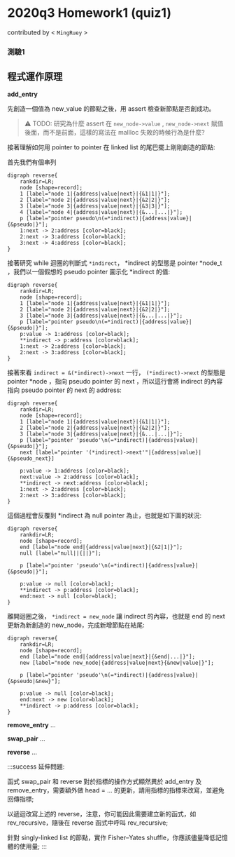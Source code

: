 # 2020q3 Homework1 (quiz1)
contributed by < `MingRuey` >

### **測驗1**

程式運作原理
---

**add_entry**

先創造一個值為 new_value 的節點之後，用 assert 檢查新節點是否創成功。
> :warning: TODO: 研究為什麼 assert 在 ```new_node->value``` , ```new_node->next``` 賦值後面，而不是前面，這樣的寫法在 mallloc 失敗的時候行為是什麼?

接著理解如何用 pointer to pointer 在 linked list 的尾巴擺上剛剛創造的節點:

首先我們有個串列
```graphviz
digraph reverse{
    rankdir=LR;
    node [shape=record];
    1 [label="node 1|{address|value|next}|{&1|1|}"];
    2 [label="node 2|{address|value|next}|{&2|2|}"];
    3 [label="node 3|{address|value|next}|{&3|3|}"];
    4 [label="node 4|{address|value|next}|{&...|...|}"];
    p [label="pointer pseudo\n(=*indirect)|{address|value}|{&pseudo|}"];
    1:next -> 2:address [color=black];
    2:next -> 3:address [color=black];
    3:next -> 4:address [color=black];
}
```

接著研究 while 迴圈的判斷式 ```*indirect```， *indirect 的型態是 pointer *node_t ，我們以一個假想的 pseudo pointer 圖示化 *indirect 的值:

```
digraph reverse{
    rankdir=LR;
    node [shape=record];
    1 [label="node 1|{address|value|next}|{&1|1|}"];
    2 [label="node 2|{address|value|next}|{&2|2|}"];
    3 [label="node 3|{address|value|next}|{&...|...|}"];
    p [label="pointer pseudo\n(=*indirect)|{address|value}|{&pseudo|}"];
    p:value -> 1:address [color=black];
    **indirect -> p:address [color=black];
    1:next -> 2:address [color=black];
    2:next -> 3:address [color=black];
}
```

接著來看 ```indirect = &(*indirect)->next``` 一行， ```(*indirect)->next``` 的型態是 pointer *node ，指向 pseudo pointer 的 next ，所以這行會將 indirect 的內容指向 pseudo pointer 的 next 的 address:

```
digraph reverse{
    rankdir=LR;
    node [shape=record];
    1 [label="node 1|{address|value|next}|{&1|1|}"];
    2 [label="node 2|{address|value|next}|{&2|2|}"];
    3 [label="node 3|{address|value|next}|{&...|...|}"];
    p [label="pointer 'pseudo'\n(=*indirect)|{address|value}|{&pseudo|}"];
    next [label="pointer '(*indirect)->next'"|{address|value}|{&pseudo_next}]

    p:value -> 1:address [color=black];
    next:value -> 2:address [color=black];
    **indirect -> next:address [color=black];
    1:next -> 2:address [color=black];
    2:next -> 3:address [color=black];
}
```

這個過程會反覆到 *indirect 為 null pointer 為止，也就是如下圖的狀況:

```
digraph reverse{
    rankdir=LR;
    node [shape=record];
    end [label="node end|{address|value|next}|{&2|1|}"];
    null [label="null||{||}"];

    p [label="pointer 'pseudo'\n(=*indirect)|{address|value}|{&pseudo|}"];

    p:value -> null [color=black];
    **indirect -> p:address [color=black];
    end:next -> null [color=black];
}
```

離開迴圈之後， ```*indirect = new_node``` 讓 indirect 的內容，也就是 end 的 next 更新為新創造的 new_node，完成新增節點在結尾:

```
digraph reverse{
    rankdir=LR;
    node [shape=record];
    end [label="node end|{address|value|next}|{&end|...|}"];
    new [label="node new_node|{address|value|next}{&new|value|}"];

    p [label="pointer 'pseudo'\n(=*indirect)|{address|value}|{&pseudo|&new}"];

    p:value -> null [color=black];
    end:next -> new [color=black];
    **indirect -> p:address [color=black];
}
```


**remove_entry**
...

**swap_pair**
...

**reverse**
...

:::success
延伸問題:

函式 swap_pair 和 reverse 對於指標的操作方式顯然異於 add_entry 及 remove_entry，需要額外做 head = ... 的更新，請用指標的指標來改寫，並避免回傳指標;

以遞迴改寫上述的 reverse，注意，你可能因此需要建立新的函式，如 rev_recursive，隨後在 reverse 函式中呼叫 rev_recursive;

針對 singly-linked list 的節點，實作 Fisher–Yates shuffle，你應該儘量降低記憶體的使用量;
:::